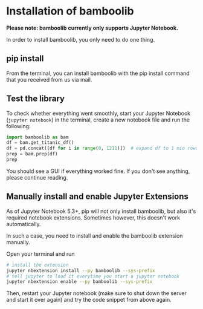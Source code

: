 # Installation of bamboolib

**Please note: bamboolib currently only supports Jupyter Notebook.**

In order to install bamboolib, you only need to do one thing.

## pip install

From the terminal, you can install bamboolib with the pip install command that you received from us via mail.

## Test the library

To check whether everything went smoothly, start your Jupyter Notebook (`jupyter notebook`) in the terminal, create a new notebook file and run the following:

```python
import bamboolib as bam
df = bam.get_titanic_df()
df = pd.concat([df for i in range(0, 1211)])  # expand df to 1 mio rows
prep = bam.prep(df)
prep
```

You should see a GUI if everything worked fine. If you don't see anything, please continue reading.

## Manually install and enable Jupyter Extensions

As of Jupyter Notebook 5.3+, pip will not only install bamboolib, but also it's required notebook extensions. Sometimes however, this doesn't work automatically.

In such a case, you need to install and enable the bamboolib extension manually.

Open your terminal and run
```bash
# install the extension
jupyter nbextension install --py bamboolib --sys-prefix
# tell jupyter to load it everytime you start a jupyter notebook
jupyter nbextension enable --py bamboolib --sys-prefix
```

Then, restart your Jupyter notebook (make sure to shut down the server and start it over again) and try the code snippet from above again.
